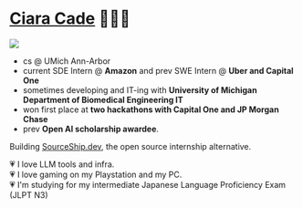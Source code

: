 [Ciara Cade](https://www.ciaracade.com) 🧝🏼‍♀️
=
![](https://komarev.com/ghpvc/?username=ciaracade&color=ff69b4&style=plastic)

- cs @ UMich Ann-Arbor
- current SDE Intern @ **Amazon** and prev SWE Intern @ **Uber and Capital One** 
- sometimes developing and IT-ing with **University of Michigan Department of Biomedical Engineering IT**
- won first place at **two hackathons with Capital One and JP Morgan Chase**
- prev **Open AI scholarship awardee**.

Building [SourceShip.dev](https://www.sourceship.dev/), the open source internship alternative.

💗 I love LLM tools and infra. \
💗 I love gaming on my Playstation and my PC. \
💗 I'm studying for my intermediate Japanese Language Proficiency Exam (JLPT N3)
